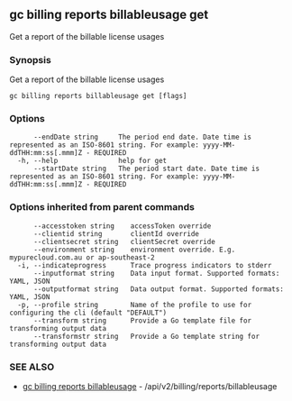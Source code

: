 ## gc billing reports billableusage get

Get a report of the billable license usages

### Synopsis

Get a report of the billable license usages

```
gc billing reports billableusage get [flags]
```

### Options

```
      --endDate string     The period end date. Date time is represented as an ISO-8601 string. For example: yyyy-MM-ddTHH:mm:ss[.mmm]Z - REQUIRED
  -h, --help               help for get
      --startDate string   The period start date. Date time is represented as an ISO-8601 string. For example: yyyy-MM-ddTHH:mm:ss[.mmm]Z - REQUIRED
```

### Options inherited from parent commands

```
      --accesstoken string    accessToken override
      --clientid string       clientId override
      --clientsecret string   clientSecret override
      --environment string    environment override. E.g. mypurecloud.com.au or ap-southeast-2
  -i, --indicateprogress      Trace progress indicators to stderr
      --inputformat string    Data input format. Supported formats: YAML, JSON
      --outputformat string   Data output format. Supported formats: YAML, JSON
  -p, --profile string        Name of the profile to use for configuring the cli (default "DEFAULT")
      --transform string      Provide a Go template file for transforming output data
      --transformstr string   Provide a Go template string for transforming output data
```

### SEE ALSO

* [gc billing reports billableusage](gc_billing_reports_billableusage.html)	 - /api/v2/billing/reports/billableusage


